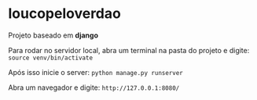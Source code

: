 # loucopeloverdao

Projeto baseado em **django**

Para rodar no servidor local, abra um terminal na pasta do projeto e digite:
`source venv/bin/activate`

Após isso inicie o server:
`python manage.py runserver`

Abra um navegador e digite: 
`http://127.0.0.1:8080/` 